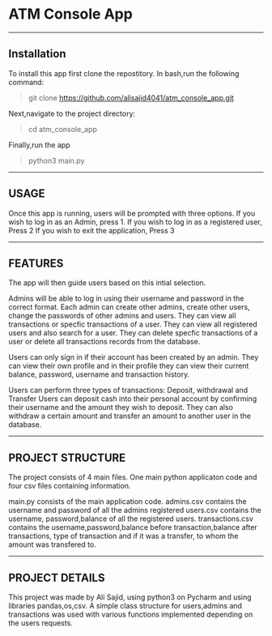 # ATM Console App
------------
Installation 
------------

To install this app first clone the repostitory.
In bash,run the following command:

>git clone https://github.com/alisajid4041/atm_console_app.git

Next,navigate to the project directory:
> cd atm_console_app

Finally,run the app
>python3 main.py

------------
   USAGE
------------
Once this app is running, users will be prompted with three options.
If you wish to log in as an Admin, press 1.
If you wish to log in as a registered user, Press 2
If you wish to exit the application, Press 3

-------------
  FEATURES
-------------
The app will then guide users based on this intial selection.

Admins will be able to log in using their username and password in the correct format. Each admin can create other admins, create other users, change the passwords of other admins and users. They can view all transactions or specfic transactions of a user.
They can view all registered users and also search for a user. They can delete specfic transactions of a user or delete all transactions records from the database.

Users can only sign in if their account has been created by an admin. They can view their own profile and in their profile they can view their current balance, password, username and transaction history.

Users can perform three types of transactions: Deposit, withdrawal and Transfer
Users can deposit cash into their personal account by confirming their username and the amount they wish to deposit. They can also withdraw a certain amount and transfer an amount to another user in the database.

----------------
PROJECT STRUCTURE
-----------------
The project consists of 4 main files. One main python applicaton code and four csv files containing information.

main.py consists of the main application code.
admins.csv contains the username and password of all the admins registered
users.csv contains the username, password,balance of all the registered users.
transactions.csv contains the username,password,balance before transaction,balance after transactions, type of transaction and if it was a transfer, to whom the amount was transfered to.

---------------
PROJECT DETAILS
---------------

This project was made by Ali Sajid, using python3 on Pycharm and using libraries pandas,os,csv. 
A simple class structure for users,admins and transactions was used with various functions implemented depending on the users requests.
